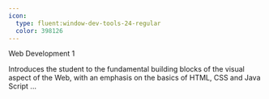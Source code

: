 ```yaml
---
icon:
  type: fluent:window-dev-tools-24-regular
  color: 398126
---
```

Web Development 1

Introduces the student to the fundamental building blocks of the visual aspect of the Web, with an emphasis on the basics of HTML, CSS and Java Script ... 
